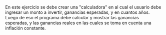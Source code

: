 En este ejercicio se debe crear una "calculadora" en al cual el usuario debe ingresar un monto a invertir, ganancias esperadas, y en cuantos años. 
Luego de eso el programa debe calcular y mostrar las ganancias esperadas, y las ganancias reales en las cuales se toma en cuenta una inflación constante.